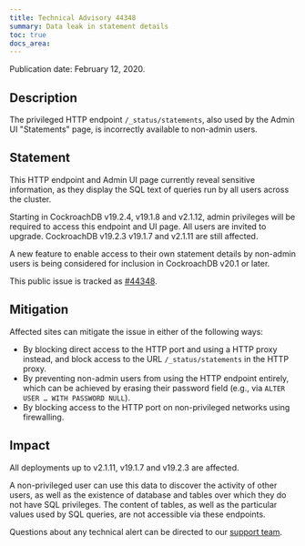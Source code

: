 ```yaml
---
title: Technical Advisory 44348
summary: Data leak in statement details
toc: true
docs_area: 
---
```


Publication date: February 12, 2020.

## Description

The privileged HTTP endpoint `/_status/statements`, also used by the
Admin UI "Statements" page, is incorrectly available to non-admin
users.

## Statement

This HTTP endpoint and Admin UI page currently reveal sensitive
information, as they display the SQL text of queries run by all users
across the cluster.

Starting in CockroachDB v19.2.4, v19.1.8 and v2.1.12, admin privileges
will be required to access this endpoint and UI page. All users are invited
to upgrade.  CockroachDB v19.2.3 v19.1.7 and v2.1.11 are still affected.

A new feature to enable access to their own statement details by
non-admin users is being considered for inclusion in CockroachDB v20.1
or later.

This public issue is tracked as [#44348](https://github.com/cockroachdb/cockroach/issues/44348).

## Mitigation

Affected sites can mitigate the issue in either of the following ways:

- By blocking direct access to the HTTP port and using a HTTP proxy instead, and block access to the URL `/_status/statements` in the HTTP proxy.
- By preventing non-admin users from using the HTTP endpoint entirely,
  which can be achieved by erasing their password field (e.g., via
  `ALTER USER … WITH PASSWORD NULL`).
- By blocking access to the HTTP port on non-privileged networks using firewalling.

## Impact

All deployments up to v2.1.11, v19.1.7 and v19.2.3 are affected.

A non-privileged user can use this data to discover the activity of
other users, as well as the existence of database and tables over
which they do not have SQL privileges. The content of tables, as well
as the particular values used by SQL queries, are not accessible via
these endpoints.

Questions about any technical alert can be directed to our [support
team](https://support.cockroachlabs.com/).
